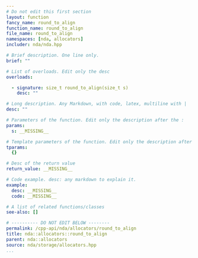 ```yaml
---
# Do not edit this first section
layout: function
fancy_name: round_to_align
function_name: round_to_align
file_name: round_to_align
namespaces: [nda, allocators]
includer: nda/nda.hpp

# Brief description. One line only.
brief: ""

# List of overloads. Edit only the desc
overloads:

  - signature: size_t round_to_align(size_t s)
    desc: ""

# Long description. Any Markdown, with code, latex, multiline with |
desc: ""

# Parameters of the function. Edit only the description after the :
params:
  s: __MISSING__

# Template parameters of the function. Edit only the description after the :
tparams:
  {}

# Desc of the return value
return_value: __MISSING__

# Code example. desc: any markdown to explain it.
example:
  desc: __MISSING__
  code: __MISSING__

# A list of related functions/classes
see-also: []

# ---------- DO NOT EDIT BELOW --------
permalink: /cpp-api/nda/allocators/round_to_align
title: nda::allocators::round_to_align
parent: nda::allocators
source: nda/storage/allocators.hpp
...
```


